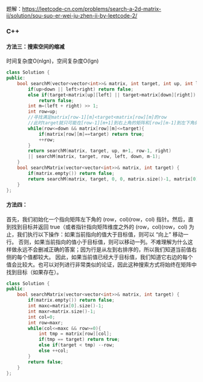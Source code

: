  题解：https://leetcode-cn.com/problems/search-a-2d-matrix-ii/solution/sou-suo-er-wei-ju-zhen-ii-by-leetcode-2/
### C++
#### 方法三：搜索空间的缩减
时间复杂度O(nlgn)，空间复杂度O(lgn)
```C++
class Solution {
public:
    bool searchM(vector<vector<int>>& matrix, int target, int up, int left, int down, int right){
        if(up>down || left>right) return false;
        else if(target<matrix[up][left] || target>matrix[down][right])
            return false;
        int m=(left + right) >> 1;
        int row=up;
        //寻找满足matrix[row-1][m]<target<matrix[row][m]的row
        //此时target就只可能在[row-1][m+1]到右上角的矩阵和[row][m-1]到左下角的矩阵
        while(row<=down && matrix[row][m]<=target){
            if(matrix[row][m]==target) return true;
            ++row;
        }
        return searchM(matrix, target, up, m+1, row-1, right)
        || searchM(matrix, target, row, left, down, m-1);
    }
    bool searchMatrix(vector<vector<int>>& matrix, int target) {
        if(matrix.empty()) return false;
        return searchM(matrix, target, 0, 0, matrix.size()-1, matrix[0].size()-1);
    }
};
```
#### 方法四：
首先，我们初始化一个指向矩阵左下角的 (row，col)(row，col) 指针。然后，直到找到目标并返回 true（或者指针指向矩阵维度之外的 (row，col)(row，col) 为止，我们执行以下操作：如果当前指向的值大于目标值，则可以 “向上” 移动一行。 否则，如果当前指向的值小于目标值，则可以移动一列。不难理解为什么这样做永远不会删减正确的答案；因为行是从左到右排序的，所以我们知道当前值右侧的每个值都较大。 因此，如果当前值已经大于目标值，我们知道它右边的每个值会比较大。也可以对列进行非常类似的论证，因此这种搜索方式将始终在矩阵中找到目标（如果存在）。
```C++
class Solution {
public:
    bool searchMatrix(vector<vector<int>>& matrix, int target) {
        if(matrix.empty()) return false;
        int maxc=matrix[0].size()-1;
        int maxr=matrix.size()-1;
        int col=0;
        int row=maxr;
        while(col<=maxc && row>=0){
            int tmp = matrix[row][col];
            if(tmp == target) return true;
            else if(target < tmp) --row;
            else ++col;
        }
        return false;
    }
};
```
